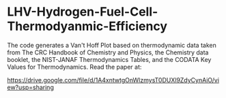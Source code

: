# LHV-Hydrogen-Fuel-Cell-Thermodyanmic-Efficiency

The code generates a Van't Hoff Plot based on thermodynamic data taken from The CRC Handbook of Chemistry and Physics, the Chemistry data booklet, the NIST-JANAF Thermodynamics Tables, and the CODATA Key Values for Thermodynamics. 
Read the paper at:

https://drive.google.com/file/d/1A4xntwtgOnWlzmysT0DUXl9ZdyCynAiO/view?usp=sharing
